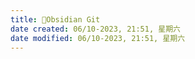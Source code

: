 ```yaml
---
title: 🤖Obsidian Git
date created: 06/10-2023, 21:51, 星期六
date modified: 06/10-2023, 21:51, 星期六
---
```

